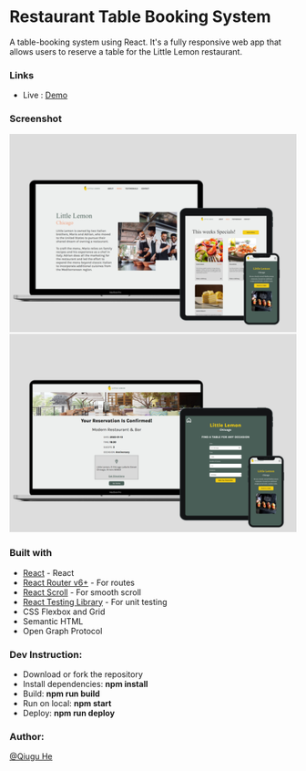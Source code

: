 # Restaurant Table Booking System

A table-booking system using React. It's a fully responsive web app that allows users to reserve a table for the Little Lemon restaurant. 

### Links

- Live : [Demo](https://little-lemon-k9p3kbx9a-qiugu.vercel.app/)

### Screenshot

![restaurantBookingSystem](https://github.com/Qiugu-He/Little-Lemon/blob/master/src/assets/screenshot1.jpeg)
![restaurantBookingSystem](https://github.com/Qiugu-He/Little-Lemon/blob/master/src/assets/screenshot2.jpeg)


### Built with

- [React](https://beta.reactjs.org/) - React 
- [React Router v6+](https://reactrouter.com/en/main) - For routes
- [React Scroll](https://www.npmjs.com/package/react-scroll) - For smooth scroll
- [React Testing Library](https://testing-library.com/docs/react-testing-library/intro/) - For unit testing
- CSS Flexbox and Grid
- Semantic HTML
- Open Graph Protocol



### Dev Instruction:
- Download or fork the repository
- Install dependencies: **npm install**
- Build: **npm run build**
- Run on local: **npm start**
- Deploy: **npm run deploy**

### Author: 
[@Qiugu He](https://github.com/Qiugu-He)
